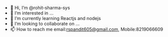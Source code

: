 - 👋 Hi, I’m @rohit-sharma-sys
- 👀 I’m interested in ...
- 🌱 I’m currently learning Reactjs and nodejs
- 💞️ I’m looking to collaborate on ...
- 📫 How to reach me email:rspandit605@gmail.com, Mobile:8219066609

<!---
rohit-sharma-sys/rohit-sharma-sys is a ✨ special ✨ repository because its `README.md` (this file) appears on your GitHub profile.
You can click the Preview link to take a look at your changes.
--->
